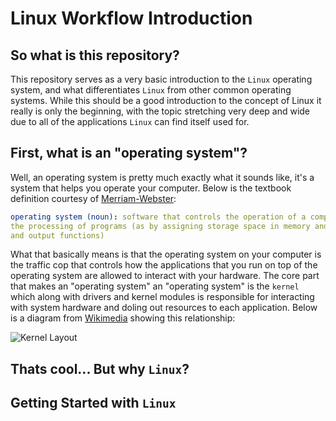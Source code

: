 # Linux Workflow Introduction

## So what is this repository?

This repository serves as a very basic introduction to the `Linux` operating system, and what differentiates `Linux` from other common operating systems.  While this should be a good introduction to the concept of Linux it really is only the beginning, with the topic stretching very deep and wide due to all of the applications `Linux` can find itself used for.

## First, what is an "operating system"?

Well, an operating system is pretty much exactly what it sounds like, it's a system that helps you operate your computer.  Below is the textbook definition courtesy of [Merriam-Webster](https://www.merriam-webster.com/dictionary/operating%20system):

```yaml
operating system (noun): software that controls the operation of a computer and directs
the processing of programs (as by assigning storage space in memory and controlling input
and output functions)
```

What that basically means is that the operating system on your computer is the traffic cop that controls how the applications that you run on top of the operating system are allowed to interact with your hardware.  The core part that makes an "operating system" an "operating system" is the `kernel` which along with drivers and kernel modules is responsible for interacting with system hardware and doling out resources to each application.  Below is a diagram from [Wikimedia](https://en.wikipedia.org/wiki/Kernel_(operating_system)#/media/File:Kernel_Layout.svg) showing this relationship:

![Kernel Layout](https://upload.wikimedia.org/wikipedia/commons/thumb/8/8f/Kernel_Layout.svg/1920px-Kernel_Layout.svg.png)

## Thats cool... But why `Linux`?

## Getting Started with `Linux`
